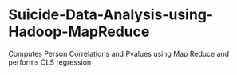 # Suicide-Data-Analysis-using-Hadoop-MapReduce
Computes Person Correlations and Pvalues using Map Reduce and performs OLS regression
